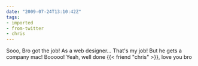 ```yaml
---
date: "2009-07-24T13:10:42Z"
tags:
- imported
- from-twitter
- chris
---
```

Sooo, Bro got the job\! As a web designer... That's my job\! But he gets a company mac\! Booooo\! Yeah, well done {{< friend "chris" >}}, love you bro

